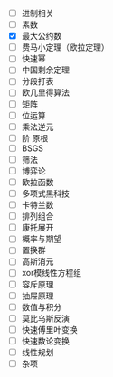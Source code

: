   - [ ] 进制相关
  - [ ] 素数
  - [x] 最大公约数
  - [ ] 费马小定理（欧拉定理）
  - [ ] 快速幂
  - [ ] 中国剩余定理
  - [ ] 分段打表
  - [ ] 欧几里得算法
  - [ ] 矩阵
  - [ ] 位运算
  - [ ] 乘法逆元
  - [ ] 阶 原根
  - [ ] BSGS
  - [ ] 筛法
  - [ ] 博弈论
  - [ ] 欧拉函数
  - [ ] 多项式黑科技
  - [ ] 卡特兰数
  - [ ] 排列组合
  - [ ] 康托展开
  - [ ] 概率与期望
  - [ ] 置换群
  - [ ] 高斯消元
  - [ ] xor模线性方程组
  - [ ] 容斥原理
  - [ ] 抽屉原理
  - [ ] 数值与积分
  - [ ] 莫比乌斯反演
  - [ ] 快速傅里叶变换
  - [ ] 快速数论变换
  - [ ] 线性规划
  - [ ] 杂项